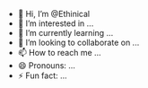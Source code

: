 - 👋 Hi, I’m @Ethinical
- 👀 I’m interested in ...
- 🌱 I’m currently learning ...
- 💞️ I’m looking to collaborate on ...
- 📫 How to reach me ...
- 😄 Pronouns: ...
- ⚡ Fun fact: ...

<!---
Ethinical/Ethinical is a ✨ special ✨ repository because its `README.md` (this file) appears on your GitHub profile.
You can click the Preview link to take a look at your changes.
--->
